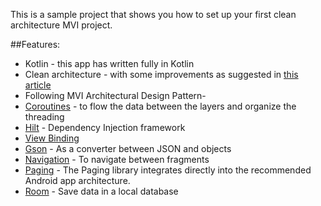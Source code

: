 This is a sample project that shows you how to set up your first clean architecture MVI project.

##Features:

- Kotlin - this app has written fully in Kotlin
- Clean architecture - with some improvements as suggested
  in [this article](https://proandroiddev.com/mvvm-with-clean-architecture-c2c021e05c89)
- Following MVI Architectural Design Pattern-
- [Coroutines](https://developer.android.com/kotlin/coroutines) - to flow the data between the
  layers and organize the threading
- [Hilt](https://dagger.dev/hilt/) - Dependency Injection framework
- [View Binding](https://developer.android.com/topic/libraries/view-binding)
- [Gson](https://github.com/google/gson) - As a converter between JSON and objects
- [Navigation](https://developer.android.com/guide/navigation) - To navigate between fragments
- [Paging](https://developer.android.com/topic/libraries/architecture/paging/v3-overview) - The
  Paging library integrates directly into the recommended Android app architecture.
- [Room](https://developer.android.com/training/data-storage/room) - Save data in a local database
